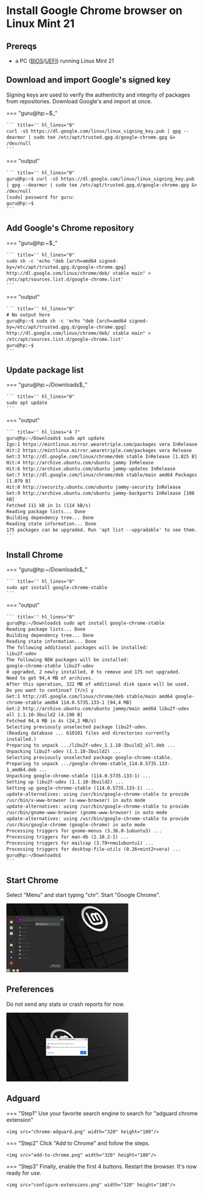 # Install Google Chrome browser on Linux Mint 21

## Prereqs
- a PC ([BIOS](../../tutorials/windows11-linuxmint21-dual-boot-bios-clonezilla/)/[UEFI](../../tutorials/windows11-linuxmint21-dual-boot-uefi/)) running Linux Mint 21

## Download and import Google's signed key
Signing keys are used to verify the authenticity and integrity of packages from repositories. Download Google's and import at once.

=== "guru@hp:~$_"

    ``` title='' hl_lines="0"
    curl -sS https://dl.google.com/linux/linux_signing_key.pub | gpg --dearmor | sudo tee /etc/apt/trusted.gpg.d/google-chrome.gpg &> /dev/null
    ```

=== "output"

    ``` title='' hl_lines="0"
    guru@hp:~$ curl -sS https://dl.google.com/linux/linux_signing_key.pub | gpg --dearmor | sudo tee /etc/apt/trusted.gpg.d/google-chrome.gpg &> /dev/null
    [sudo] password for guru:     
    guru@hp:~$ 
    ```

## Add Google's Chrome repository

=== "guru@hp:~$_"

    ``` title='' hl_lines="0"
    sudo sh -c 'echo "deb [arch=amd64 signed-by=/etc/apt/trusted.gpg.d/google-chrome.gpg] http://dl.google.com/linux/chrome/deb/ stable main" > /etc/apt/sources.list.d/google-chrome.list'
    ```

=== "output"

    ``` title='' hl_lines="0"
    # No output here
    guru@hp:~$ sudo sh -c 'echo "deb [arch=amd64 signed-by=/etc/apt/trusted.gpg.d/google-chrome.gpg] http://dl.google.com/linux/chrome/deb/ stable main" > /etc/apt/sources.list.d/google-chrome.list'
    guru@hp:~$ 
    ```

## Update package list

=== "guru@hp:~/Downloads$_"

    ``` title='' hl_lines="0"
    sudo apt update
    ```

=== "output"

    ``` title='' hl_lines="4 7"
    guru@hp:~/Downloads$ sudo apt update
    Ign:1 https://mintlinux.mirror.wearetriple.com/packages vera InRelease
    Hit:2 https://mintlinux.mirror.wearetriple.com/packages vera Release                                        
    Get:3 http://dl.google.com/linux/chrome/deb stable InRelease [1.825 B]                                      
    Hit:4 http://archive.ubuntu.com/ubuntu jammy InRelease                                                        
    Hit:6 http://archive.ubuntu.com/ubuntu jammy-updates InRelease             
    Get:7 http://dl.google.com/linux/chrome/deb stable/main amd64 Packages [1.079 B]
    Hit:8 http://security.ubuntu.com/ubuntu jammy-security InRelease                
    Get:9 http://archive.ubuntu.com/ubuntu jammy-backports InRelease [108 kB]
    Fetched 111 kB in 1s (114 kB/s)    
    Reading package lists... Done
    Building dependency tree... Done
    Reading state information... Done
    175 packages can be upgraded. Run 'apt list --upgradable' to see them.
    ```

## Install Chrome


=== "guru@hp:~/Downloads$_"

    ``` title='' hl_lines="0"
    sudo apt install google-chrome-stable
    ```

=== "output"

    ``` title='' hl_lines="0"
    guru@hp:~/Downloads$ sudo apt install google-chrome-stable
    Reading package lists... Done
    Building dependency tree... Done
    Reading state information... Done
    The following additional packages will be installed:
    libu2f-udev
    The following NEW packages will be installed:
    google-chrome-stable libu2f-udev
    0 upgraded, 2 newly installed, 0 to remove and 175 not upgraded.
    Need to get 94,4 MB of archives.
    After this operation, 322 MB of additional disk space will be used.
    Do you want to continue? [Y/n] y
    Get:1 http://dl.google.com/linux/chrome/deb stable/main amd64 google-chrome-stable amd64 114.0.5735.133-1 [94,4 MB]
    Get:2 http://archive.ubuntu.com/ubuntu jammy/main amd64 libu2f-udev all 1.1.10-3build2 [4.190 B]
    Fetched 94,4 MB in 4s (24,2 MB/s)                                                 
    Selecting previously unselected package libu2f-udev.
    (Reading database ... 610101 files and directories currently installed.)
    Preparing to unpack .../libu2f-udev_1.1.10-3build2_all.deb ...
    Unpacking libu2f-udev (1.1.10-3build2) ...
    Selecting previously unselected package google-chrome-stable.
    Preparing to unpack .../google-chrome-stable_114.0.5735.133-1_amd64.deb ...
    Unpacking google-chrome-stable (114.0.5735.133-1) ...
    Setting up libu2f-udev (1.1.10-3build2) ...
    Setting up google-chrome-stable (114.0.5735.133-1) ...
    update-alternatives: using /usr/bin/google-chrome-stable to provide /usr/bin/x-www-browser (x-www-browser) in auto mode
    update-alternatives: using /usr/bin/google-chrome-stable to provide /usr/bin/gnome-www-browser (gnome-www-browser) in auto mode
    update-alternatives: using /usr/bin/google-chrome-stable to provide /usr/bin/google-chrome (google-chrome) in auto mode
    Processing triggers for gnome-menus (3.36.0-1ubuntu3) ...
    Processing triggers for man-db (2.10.2-1) ...
    Processing triggers for mailcap (3.70+nmu1ubuntu1) ...
    Processing triggers for desktop-file-utils (0.26+mint2+vera) ...
    guru@hp:~/Downloads$ 
    ```

## Start Chrome
Select "Menu" and start typing "chr". Start "Google Chrome".

<img src="menu-chrome.png" width="320" height="180"/>


## Preferences
Do not send any stats or crash reports for now.

<img src="no-stats.png" width="320" height="180"/>

## Adguard

=== "Step1"
    Use your favorite search engine to search for "adguard chrome extension"

    <img src="chrome-adguard.png" width="320" height="180"/>

=== "Step2"
    Click "Add to Chrome" and follow the steps.

    <img src="add-to-chrome.png" width="320" height="180"/>

=== "Step3"
    Finally, enable the first 4 buttons. Restart the browser. It's now ready for use.

    <img src="configure-extensions.png" width="320" height="180"/>



